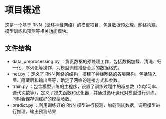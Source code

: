 # 项目概述

这是一个基于 RNN（循环神经网络）的模型项目，包含数据预处理、网络构建、模型训练和预测等相关功能模块。

## 文件结构

-   data_preprocessing.py ：负责数据的预处理工作，包括数据加载、清洗、归一化、序列化等操作，为模型训练准备合适的数据格式。
-   net.py ：定义了 RNN 网络的结构，搭建了神经网络的各层架构，包括输入层、隐藏层和输出层等，确定了网络的连接方式和参数。
-   train.py ：包含模型训练的主程序，设置了训练过程中的超参数（如学习率、迭代次数等），定义了损失函数和优化器，并通过循环迭代对模型进行训练，同时会保存训练好的模型参数。
-   predict.py ：利用训练好的 RNN 模型进行预测，加载测试数据，调用模型进行推理，输出预测结果